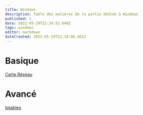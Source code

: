```yaml
---
title: Windows
description: Table des matières de la partie dédiée à Windows
published: 1
date: 2022-05-29T22:24:52.640Z
tags: windows
editor: markdown
dateCreated: 2022-05-29T22:18:06.461Z
---
```




# Basique
[Carte Réseau](/linux/carte-réseau)
# Avancé
[Iptables](/linux/iptables)
